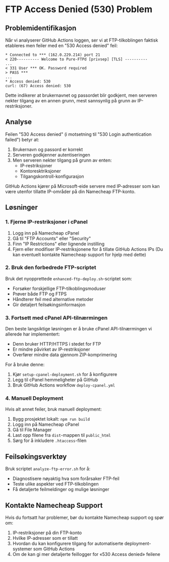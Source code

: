 # FTP Access Denied (530) Problem

## Problemidentifikasjon

Når vi analyserer GitHub Actions loggen, ser vi at FTP-tilkoblingen faktisk etableres men feiler med en "530 Access denied" feil:

```
* Connected to *** (162.0.229.214) port 21
< 220---------- Welcome to Pure-FTPd [privsep] [TLS] ----------
...
< 331 User *** OK. Password required
> PASS ***
...
* Access denied: 530
curl: (67) Access denied: 530
```

Dette indikerer at brukernavnet og passordet blir godkjent, men serveren nekter tilgang av en annen grunn, mest sannsynlig på grunn av IP-restriksjoner.

## Analyse

Feilen "530 Access denied" (i motsetning til "530 Login authentication failed") betyr at:

1. Brukernavn og passord er korrekt
2. Serveren godkjenner autentiseringen
3. Men serveren nekter tilgang på grunn av enten:
   - IP-restriksjoner
   - Kontoresktriksjoner
   - Tilgangskontroll-konfigurasjon

GitHub Actions kjører på Microsoft-eide servere med IP-adresser som kan være utenfor tillatte IP-områder på din Namecheap FTP-konto.

## Løsninger

### 1. Fjerne IP-restriksjoner i cPanel

1. Logg inn på Namecheap cPanel
2. Gå til "FTP Accounts" eller "Security"
3. Finn "IP Restrictions" eller lignende instilling
4. Fjern eller modifiser IP-restriksjonene for å tillate GitHub Actions IPs
   (Du kan eventuelt kontakte Namecheap support for hjelp med dette)

### 2. Bruk den forbedrede FTP-scriptet

Bruk det nyopprettede `enhanced-ftp-deploy.sh`-scriptet som:
- Forsøker forskjellige FTP-tilkoblingsmoduser
- Prøver både FTP og FTPS
- Håndterer feil med alternative metoder
- Gir detaljert feilsøkingsinformasjon

### 3. Fortsett med cPanel API-tilnærmingen

Den beste langsiktige løsningen er å bruke cPanel API-tilnærmingen vi allerede har implementert:
- Denn bruker HTTP/HTTPS i stedet for FTP
- Er mindre påvirket av IP-restriksjoner
- Overfører mindre data gjennom ZIP-komprimering

For å bruke denne:
1. Kjør `setup-cpanel-deployment.sh` for å konfigurere
2. Legg til cPanel hemmeligheter på GitHub
3. Bruk GitHub Actions workflow `deploy-cpanel.yml`

### 4. Manuell Deployment

Hvis alt annet feiler, bruk manuell deployment:
1. Bygg prosjektet lokalt: `npm run build`
2. Logg inn på Namecheap cPanel
3. Gå til File Manager
4. Last opp filene fra `dist`-mappen til `public_html`
5. Sørg for å inkludere `.htaccess`-filen

## Feilsøkingsverktøy

Bruk scriptet `analyze-ftp-error.sh` for å:
- Diagnostisere nøyaktig hva som forårsaker FTP-feil
- Teste ulike aspekter ved FTP-tilkoblingen
- Få detaljerte feilmeldinger og mulige løsninger

## Kontakte Namecheap Support

Hvis du fortsatt har problemer, bør du kontakte Namecheap support og spør om:
1. IP-restriksjoner på din FTP-konto
2. Hvilke IP-adresser som er tillatt
3. Hvordan du kan konfigurere tilgang for automatiserte deployment-systemer som GitHub Actions
4. Om de kan gi mer detaljerte feillogger for «530 Access denied» feilene
